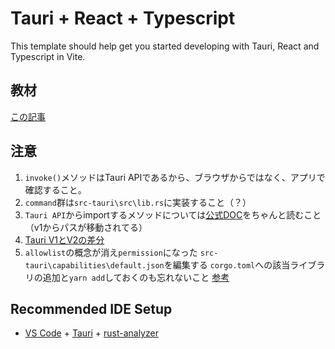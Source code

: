 # Tauri + React + Typescript

This template should help get you started developing with Tauri, React and Typescript in Vite.

## 教材
[この記事](https://zenn.dev/kumassy/books/6e518fe09a86b2)

## 注意
1. `invoke()`メソッドはTauri APIであるから、ブラウザからではなく、アプリで確認すること。
2. `command`群は`src-tauri\src\lib.rs`に実装すること（？）
3. `Tauri API`からimportするメソッドについては[公式DOC](https://v2.tauri.app/reference/javascript/api/)をちゃんと読むこと
（v1からパスが移動されてる）
4. [Tauri V1とV2の差分](https://v2.tauri.app/start/migrate/from-tauri-1/)
5. `allowlist`の概念が消え`permission`になった
   `src-tauri\capabilities\default.json`を編集する
   `corgo.toml`への該当ライブラリの追加と`yarn add`しておくのも忘れないこと
   [参考](https://v2.tauri.app/start/migrate/from-tauri-1/#migrate-permissions)

## Recommended IDE Setup

- [VS Code](https://code.visualstudio.com/) + [Tauri](https://marketplace.visualstudio.com/items?itemName=tauri-apps.tauri-vscode) + [rust-analyzer](https://marketplace.visualstudio.com/items?itemName=rust-lang.rust-analyzer)
